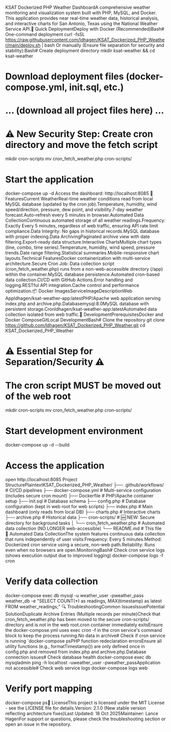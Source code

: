 KSAT Dockerized PHP Weather DashboardA comprehensive weather monitoring and visualization system built with PHP, MySQL, and Docker. This application provides near real-time weather data, historical analysis, and interactive charts for San Antonio, Texas using the National Weather Service API.🚀 Quick DeploymentDeploy with Docker (Recommended)Bash# One-command deployment
curl -fsSL https://raw.githubusercontent.com/ldhagen/KSAT_Dockerized_PHP_Weather/main/deploy.sh | bash
Or manually (Ensure file separation for security and stability):Bash# Create deployment directory
mkdir ksat-weather && cd ksat-weather

# Download deployment files (docker-compose.yml, init.sql, etc.)
# ... (download all project files here) ...

# ⚠️ New Security Step: Create cron directory and move the fetch script
mkdir cron-scripts
mv cron_fetch_weather.php cron-scripts/

# Start the application
docker-compose up -d
Access the dashboard: http://localhost:8085
🌟 FeaturesCurrent WeatherReal-time weather conditions read from local MySQL database (updated by the cron job).Temperature, humidity, wind speed/direction, pressure, dew point, and visibility.7-day weather forecast.Auto-refresh every 5 minutes in browser.Automated Data CollectionContinuous automated storage of all weather readings.Frequency: Exactly Every 5 minutes, regardless of web traffic, ensuring API rate limit compliance.Data Integrity: No gaps in historical records.MySQL database with proper indexing.Data ArchivingPaginated archive view with date filtering.Export-ready data structure.Interactive ChartsMultiple chart types (line, combo, time series).Temperature, humidity, wind speed, pressure trends.Date range filtering.Statistical summaries.Mobile-responsive chart layouts.Technical FeaturesDocker containerization with multi-service architecture.Secure Cron Job: Data collection script (cron_fetch_weather.php) runs from a non-web-accessible directory (/app) within the container.MySQL database persistence.Automated cron-based data collection.CI/CD with GitHub Actions.Error handling and logging.RESTful API integration.Cache control and performance optimization.📦 Docker ImagesServiceImageDescriptionWeb Appldhagen/ksat-weather-app:latestPHP/Apache web application serving index.php and archive.php.Databasemysql:8.0MySQL database with persistent storage.Cronldhagen/ksat-weather-app:latestAutomated data collection isolated from web traffic.🔧 DevelopmentPrerequisitesDocker and Docker ComposeGitLocal DevelopmentBash# Clone the repository
git clone https://github.com/ldhagen/KSAT_Dockerized_PHP_Weather.git
cd KSAT_Dockerized_PHP_Weather

# ⚠️ Essential Step for Separation/Security ⚠️
# The cron script MUST be moved out of the web root
mkdir cron-scripts
mv cron_fetch_weather.php cron-scripts/

# Start development environment
docker-compose up -d --build

# Access the application
open http://localhost:8085
Project StructurePlaintextKSAT_Dockerized_PHP_Weather/
├── .github/workflows/          # CI/CD pipelines
├── docker-compose.yml          # Multi-service configuration (includes secure cron mount)
├── Dockerfile                  # PHP/Apache container setup
├── init.sql                    # Database schema
├── config.php                  # Database configuration (kept in web root for web scripts)
├── index.php                   # Main dashboard (only reads from local DB)
├── charts.php                  # Interactive charts
├── archive.php                 # Historical data
├── cron-scripts/               # 🆕 NEW: Secure directory for background tasks
│   └── cron_fetch_weather.php  # Automated data collection (NO LONGER web-accessible)
└── README.md                   # This file
🔄 Automated Data CollectionThe system features continuous data collection that runs independently of user visits:Frequency: Every 5 minutes.Method: Dockerized cron service using a secure, non-web path.Reliability: Runs even when no browsers are open.MonitoringBash# Check cron service logs (shows execution output due to improved logging)
docker-compose logs -f cron

# Verify data collection
docker-compose exec db mysql -u weather_user -pweather_pass weather_db -e "SELECT COUNT(*) as readings, MAX(timestamp) as latest FROM weather_readings;"
🔍 TroubleshootingCommon IssuesIssuePotential SolutionDuplicate Archive Entries (Multiple records per minute)Check that cron_fetch_weather.php has been moved to the secure cron-scripts/ directory and is not in the web root.cron container immediately exitsEnsure the docker-compose.yml uses exec cron -f in the cron service's command block to keep the process running.No data in archive# Check if cron service is running
`docker-compose psPHP function redeclaration errorsEnsure all utility functions (e.g., formatTimestamp()) are only defined once in config.php and removed from index.php and archive.php.Database connection issues# Check database health
docker-compose exec db mysqladmin ping -h localhost -uweather_user -pweather_passApplication not accessible# Check web service logs
docker-compose logs web
# Verify port mapping
docker-compose ps📄 LicenseThis project is licensed under the MIT License - see the LICENSE file for details.Version: 2.1.0 (New stable version reflecting architecture fixes)Last Updated: 18 Oct 2025Maintainer: Lance HagenFor support or questions, please check the troubleshooting section or open an issue in the repository.
